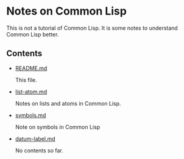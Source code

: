 # Notes on Common Lisp

This is not a tutorial of Common Lisp.
It is some notes to understand Common Lisp better.

## Contents

* [README.md](README.md)

    This file.
* [list-atom.md](list-atom.md)

    Notes on lists and atoms in Common Lisp.
* [symbols.md](symbols.md)

    Note on symbols in Common Lisp
* [datum-label.md](datum-label.md)

    No contents so far.

